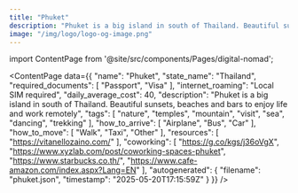 ```yaml
---
title: "Phuket"
description: "Phuket is a big island in south of Thailand. Beautiful sunsets, beaches and bars to enjoy life and work remotely"
image: "/img/logo/logo-og-image.png"
---
```

import ContentPage from '@site/src/components/Pages/digital-nomad';

<ContentPage
    data={{
  "name": "Phuket",
  "state_name": "Thailand",
  "required_documents": [
    "Passport",
    "Visa"
  ],
  "internet_roaming": "Local SIM required",
  "daily_average_cost": 40,
  "description": "Phuket is a big island in south of Thailand. Beautiful sunsets, beaches and bars to enjoy life and work remotely",
  "tags": [
    "nature",
    "temples",
    "mountain",
    "visit",
    "sea",
    "dancing",
    "trekking"
  ],
  "how_to_arrive": [
    "Airplane",
    "Bus",
    "Car"
  ],
  "how_to_move": [
    "Walk",
    "Taxi",
    "Other"
  ],
  "resources": [
    "https://vitanellozaino.com/"
  ],
  "coworking": [
    "https://g.co/kgs/j36oVgX",
    "https://www.xyzlab.com/post/coworking-spaces-phuket",
    "https://www.starbucks.co.th/",
    "https://www.cafe-amazon.com/index.aspx?Lang=EN"
  ],
  "autogenerated": {
    "filename": "phuket.json",
    "timestamp": "2025-05-20T17:15:59Z"
  }
}}
/>
